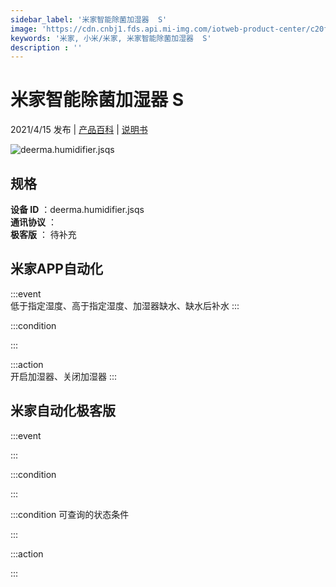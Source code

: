 ```yaml
---
sidebar_label: '米家智能除菌加湿器  S'
image: 'https://cdn.cnbj1.fds.api.mi-img.com/iotweb-product-center/c20f8089042fe5725de0c85bac5f76cd_2991-1.png?GalaxyAccessKeyId=AKVGLQWBOVIRQ3XLEW&Expires=9223372036854775807&Signature=stR7QQLyM30wMBBIGo1/COSEzLk='
keywords: '米家, 小米/米家, 米家智能除菌加湿器  S'
description : ''
---
```

# 米家智能除菌加湿器  S

2021/4/15 发布 | [产品百科](https://home.mi.com/webapp/content/baike/product/index.html?model=deerma.humidifier.jsqs/) | [说明书](https://home.mi.com/views/introduction.html?model=deerma.humidifier.jsqs&region=cn)

![deerma.humidifier.jsqs](https://cdn.cnbj1.fds.api.mi-img.com/iotweb-product-center/c20f8089042fe5725de0c85bac5f76cd_2991-1.png?GalaxyAccessKeyId=AKVGLQWBOVIRQ3XLEW&Expires=9223372036854775807&Signature=stR7QQLyM30wMBBIGo1/COSEzLk=)

## 规格  
> 
**设备 ID** ：deerma.humidifier.jsqs  
**通讯协议** ：  
**极客版**  ： 待补充 


## 米家APP自动化  

:::event  
低于指定湿度、高于指定湿度、加湿器缺水、缺水后补水
:::

:::condition  

:::

:::action   
开启加湿器、关闭加湿器
:::

## 米家自动化极客版  

:::event  

:::

:::condition  

:::

:::condition 可查询的状态条件  

:::

:::action  

:::

        
